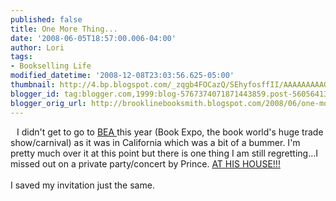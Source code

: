 ```yaml
---
published: false
title: One More Thing...
date: '2008-06-05T18:57:00.006-04:00'
author: Lori
tags:
- Bookselling Life
modified_datetime: '2008-12-08T23:03:56.625-05:00'
thumbnail: http://4.bp.blogspot.com/_zqgb4FOCazQ/SEhyfosffII/AAAAAAAAAG4/QekM-iuchxQ/s72-c/prince.bmp
blogger_id: tag:blogger.com,1999:blog-5767374071871443859.post-5605641391038858858
blogger_orig_url: http://brooklinebooksmith.blogspot.com/2008/06/one-more-thing.html
---
```


<img id="BLOGGER_PHOTO_ID_5208538856879520898" style="FLOAT: left; MARGIN: 0px 10px 10px 0px; CURSOR: hand" alt="" src="http://4.bp.blogspot.com/_zqgb4FOCazQ/SEhyfosffII/AAAAAAAAAG4/QekM-iuchxQ/s320/prince.bmp" border="0" />I didn't get to go to <a href="http://www.bookexpoamerica.com/">BEA </a>this year (Book Expo, the book world's huge trade show/carnival) as it was in California which was a bit of a bummer. I'm pretty much over it at this point but there is one thing I am still regretting...I missed out on a private party/concert by Prince. <a href="http://papercuts.blogs.nytimes.com/2008/06/02/princes-late-night-at-book-expo/#more-501">AT HIS HOUSE!!!</a><br /><br />I saved my invitation just the same.